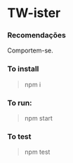 # TW-ister
### Recomendações
Comportem-se.

### To install
> npm i
### To run:
> npm start
### To test
> npm test


